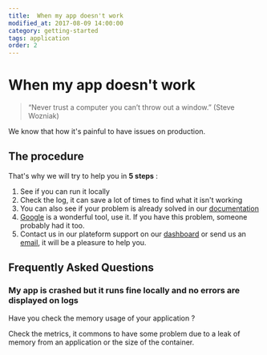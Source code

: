 ```yaml
---
title:  When my app doesn't work
modified_at: 2017-08-09 14:00:00
category: getting-started
tags: application
order: 2
---
```


# When my app doesn't work
> “Never trust a computer you can’t throw out a window.”
> (Steve Wozniak)

We know that how it's painful to have issues on production.

## The procedure

That's why we will try to help you in **5 steps** :

1. See if you can run it locally
2. Check the log, it can save a lot of times to find what it isn't working
3. You can also see if your problem  is already solved in our [documentation](doc.scalingo.com)
4. [Google](https://www.google.com/) is a wonderful tool, use it. If you have this problem, someone probably had it too.
5. Contact us in our plateform support on our [dashboard](https://my.scalingo.com/apps) or send us an [email](support@scalingo.com), it will be a pleasure to help you.

## Frequently Asked Questions

### My app is crashed but it runs fine locally and no errors are displayed on logs
Have you check the memory usage of your application ?

Check the metrics, it commons to have some problem due to a leak of memory from an application or the size of the container.
